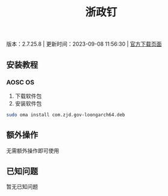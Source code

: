 ﻿---
id: 1755
title: 浙政钉
toc: true
weight: 1755
---

版本：2.7.25.8 | 更新时间：2023-09-08 11:56:30 | [官方下载页面](http://app.loongapps.cn/#/detail/1755)

## 安装教程 

### AOSC OS 

1. 下载软件包
2. 安装软件包

```bash
sudo oma install com.zjd.gov-loongarch64.deb
```

## 额外操作

无需额外操作即可使用

## 已知问题

暂无已知问题

